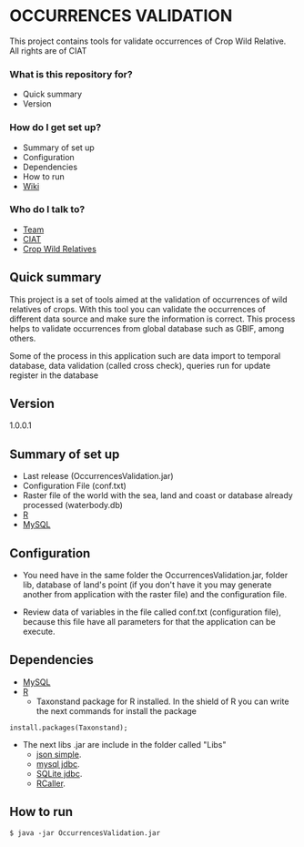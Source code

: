 # OCCURRENCES VALIDATION #

This project contains tools for validate occurrences of Crop Wild Relative. All rights are of CIAT

### What is this repository for? ###

* Quick summary
* Version

### How do I get set up? ###

* Summary of set up
* Configuration
* Dependencies
* How to run
* [Wiki](https://github.com/teamcwrciat/occurrencesvalidation/wiki)

### Who do I talk to? ###

* [Team](https://github.com/teamcwrciat)
* [CIAT](http://ciat.cgiar.org/)
* [Crop Wild Relatives](http://www.cwrdiversity.org)

## Quick summary ##

This project is a set of tools aimed at the validation of occurrences of wild relatives of crops. With this tool you can validate 
the occurrences of different data source and make sure the information is correct. This process helps to validate occurrences 
from global database such as GBIF, among others.

Some of the process in this application such are data import to temporal database, data validation (called cross check), queries 
run for update register in the database

## Version

1.0.0.1

## Summary of set up ##

* Last release (OccurrencesValidation.jar)
* Configuration File (conf.txt)
* Raster file of the world with the sea, land and coast or database already processed (waterbody.db)
* [R](http://www.r-project.org/)
* [MySQL](http://dev.mysql.com/downloads/mysql/)

## Configuration ##

* You need have in the same folder the OccurrencesValidation.jar, folder lib, database of land's point (if you don't have it you may generate another from 
application with the raster file) and the configuration file.

* Review data of variables in the file called conf.txt (configuration file), because this file have all parameters for that the application can be execute.

## Dependencies

* [MySQL](http://dev.mysql.com/downloads/mysql/)
* [R](http://www.r-project.org/) 
    * Taxonstand package for R installed. In the shield of R you can write the next commands for install the package
```
install.packages(Taxonstand);
```
* The next libs .jar are include in the folder called "Libs"
    * [json simple](https://code.google.com/p/json-simple/). 
    * [mysql jdbc](http://www.mysql.com/products/connector/).
    * [SQLite jdbc](https://bitbucket.org/xerial/sqlite-jdbc).
    * [RCaller](https://code.google.com/p/rcaller/).

## How to run ##

```
$ java -jar OccurrencesValidation.jar
```